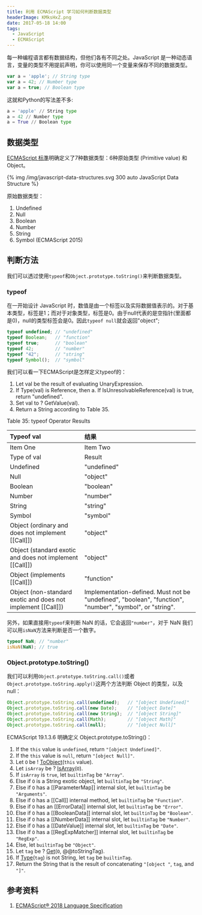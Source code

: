 ```yaml
---
title: 利用 ECMAScript 学习如何判断数据类型
headerImage: KMksHxZ.png
date: 2017-05-18 14:00
tags:
  - JavaScript
  - ECMAScript
---
```


每一种编程语言都有数据结构，但他们各有不同之处。JavaScript 是一种动态语言，变量的类型不用提前声明，你可以使用同一个变量来保存不同的数据类型。
```JavaScript
var a = 'apple'; // String type
var a = 42; // Number type
var a = true; // Boolean type
```

这就和Python的写法差不多:
```python
a = 'apple' // String type
a = 42 // Number type
a = True // Boolean type
```
## 数据类型
[ECMAScript 标準](https://tc39.github.io/ecma262/#sec-ecmascript-overview)明确定义了7种数据类型：6种原始类型 (Primitive value) 和Object。

{% img /img/javascript-data-structures.svg 300 auto JavaScript Data Structure %}

原始数据类型：
1. Undefined
1. Null
1. Boolean
1. Number
1. String
1. Symbol (ECMAScript 2015)

## 判断方法

我们可以透过使用`typeof`和`Object.prototype.toString()`来判断数据类型。

### typeof

在一开始设计 JavaScript 时，数值是由一个标签以及实际数据值表示的。对于基本类型，标签是1；而对于对象类型，标签是0。由于null代表的是空指针(里面都是0)，null的类型标签会是0。因此`typeof null`就会返回"object";

```JavaScript
typeof undefined; // "undefined"
typeof Boolean;   // "function"
typeof true;      // "boolean"
typeof 42;        // "number"
typeof "42";      // "string"
typeof Symbol();  // "symbol"
```

我们可以看一下ECMAScript是怎样定义typeof的：

1. Let val be the result of evaluating UnaryExpression.
1. If Type(val) is Reference, then
  a. If IsUnresolvableReference(val) is true, return "undefined".
1. Set val to ? GetValue(val).
1. Return a String according to Table 35.

Table 35: typeof Operator Results

| Typeof val | 结果     |
| :------------- | :------------- |
| Item One       | Item Two       |
|Type of val	|Result|
|Undefined	|"undefined"|
|Null|	"object"|
|Boolean	|"boolean"|
|Number|	"number"|
|String	|"string"|
|Symbol|	"symbol"|
|Object (ordinary and does not implement [[Call]])	|"object"|
|Object (standard exotic and does not implement [[Call]])	|"object"|
|Object (implements [[Call]])	|"function"|
|Object (non-standard exotic and does not implement [[Call]])	|Implementation-defined. Must not be "undefined", "boolean",  "function", "number", "symbol", or "string".|

另外，如果直接用`typeof`来判断 NaN 的话，它会返回`"number"`，对于 NaN 我们可以用`isNaN`方法来判断是否一个数字。
```JavaScript
typeof NaN; // "number"
isNaN(NaN); // true
```
### Object.prototype.toString()

我们可以利用`Object.prototype.toString.call()`或者`Object.prototype.toString.apply()`这两个方法判断 Object 的类型，以及 null：
```JavaScript
Object.prototype.toString.call(undefined);   // "[object Undefined]"
Object.prototype.toString.call(new Date);    // "[object Date]"
Object.prototype.toString.call(new String);  // "[object String]"
Object.prototype.toString.call(Math);        // "[object Math]"
Object.prototype.toString.call(null);        // "[object Null]"
```

ECMAScript 19.1.3.6 明确定义 Object.prototype.toString()：

1.  If the `this` value is `undefined`, return `"[object Undefined]"`.
2.  If the `this` value is `null`, return `"[object Null]"`.
3.  Let `O` be ! [ToObject](https://tc39.github.io/ecma262/#sec-toobject)(`this` value).
4.  Let `isArray` be ? [IsArray](https://tc39.github.io/ecma262/#sec-isarray)(`O`).
5.  If `isArray` is `true`, let `builtinTag` be `"Array"`.
6.  Else if `O` is a String exotic object, let `builtinTag` be `"String"`.
7.  Else if `O` has a [[ParameterMap]] internal slot, let `builtinTag` be `"Arguments"`.
8.  Else if `O` has a [[Call]] internal method, let `builtinTag` be `"Function"`.
9.  Else if `O` has an [[ErrorData]] internal slot, let `builtinTag` be `"Error"`.
10.  Else if `O` has a [[BooleanData]] internal slot, let `builtinTag` be `"Boolean"`.
11.  Else if `O` has a [[NumberData]] internal slot, let `builtinTag` be `"Number"`.
12.  Else if `O` has a [[DateValue]] internal slot, let `builtinTag` be `"Date"`.
13.  Else if `O` has a [[RegExpMatcher]] internal slot, let `builtinTag` be `"RegExp"`.
14.  Else, let `builtinTag` be `"Object"`.
15.  Let `tag` be ? [Get](https://tc39.github.io/ecma262/#sec-get-o-p)(`O`, @@toStringTag).
16.  If [Type](https://tc39.github.io/ecma262/#sec-ecmascript-data-types-and-values)(`tag`) is not String, let `tag` be `builtinTag`.
17.  Return the String that is the result of concatenating `"[object "`, `tag`, and `"]"`.

## 参考资料
1. [ECMAScript® 2018 Language Specification](https://tc39.github.io/ecma262/#sec-ecmascript-overview)
